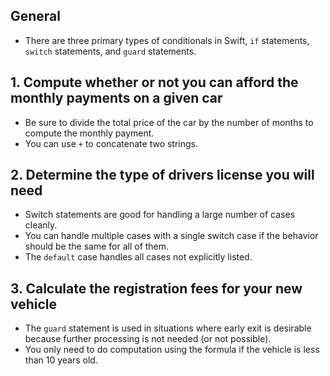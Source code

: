 ## General

- There are three primary types of conditionals in Swift, `if` statements, `switch` statements, and `guard` statements.

## 1. Compute whether or not you can afford the monthly payments on a given car

- Be sure to divide the total price of the car by the number of months to compute the monthly payment.
- You can use `+` to concatenate two strings.

## 2. Determine the type of drivers license you will need

- Switch statements are good for handling a large number of cases cleanly.
- You can handle multiple cases with a single switch case if the behavior should be the same for all of them.
- The `default` case handles all cases not explicitly listed.

## 3. Calculate the registration fees for your new vehicle

- The `guard` statement is used in situations where early exit is desirable because further processing is not needed (or not possible).
- You only need to do computation using the formula if the vehicle is less than 10 years old.
